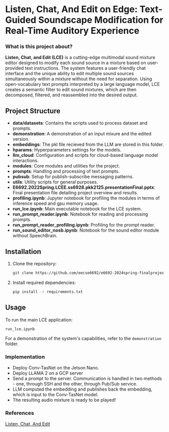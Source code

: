 <!---
[![Review Assignment Due Date](https://classroom.github.com/assets/deadline-readme-button-24ddc0f5d75046c5622901739e7c5dd533143b0c8e959d652212380cedb1ea36.svg)](https://classroom.github.com/a/UHGdSN-p)
# E6692 Spring 2024: Final Project

The description of the final project for e6692 2024 spring is provided in [the Google drive](https://docs.google.com/document/d/1o4E8MksTKACW7tfuazcWeNCaSGLv9YKAd7A5lqFmzkA/edit?usp=sharing)

This repo is an (empty) template which is distributed to students as a part of the Github classroom assignment process.

The repository (assigned by the Github Classroom) will become (after students accept the github classroom link invite) the repository for all project contents.

## How to modify this README.md file
Students need to maintain this repo to have a "professional look":
* Remove the instructions (this text)
* Provide description of the topic/project
* Provide organization of this repo 
* Add all relevant links: name of Google docs and link to them, links to public repos used, etc.
* For paper reviews it should include the organization of the directory, brief description how to run the code, what is in the code, links to relevant papers, links to relevant githubs, etc...

## INSTRUCTIONS for (re) naming the student's repository for the final project with one student:
* Students need to use the following naming rules for the repository with their solutions: e6692-2024Spring-FinalProject-GroupID-UNI 
(the first part "e6692-2024Spring-FinalProject" will probably be inherited from the assignment, so only UNI needs to be added) 
* Initially, the system may give the repo a name which ends with a student's Github userid. 
The student must change that name and replace it with the name requested in the point above (containing their UNI)
* Good Example: e6692-2024Spring-FinalProject-GroupID-zz9999;   Bad example: e6692-2024Spring-FinalProject-ee6040-2024Spring-FinalProject-GroupID-zz9999.
* This change can be done from the "Settings" tab which is located on the repo page.

## INSTRUCTIONS for naming the students' repository for the final project with more students. 
(Students need to use a 4-letter groupID/teamID): 
* Template: e6692-2024Spring-FinalProject-GroupID-UNI1-UNI2-UNI3. -> Example: e6692-2024Spring-FinalProject-MEME-zz9999-aa9999-aa0000.
-->
# Listen, Chat, And Edit on Edge: Text-Guided Soundscape Modification for Real-Time Auditory Experience

### What is this project about?
**Listen, Chat, and Edit (LCE)** is a cutting-edge multimodal sound mixture editor designed to modify each sound source in a mixture based on user-provided text instructions. The system features a user-friendly chat interface and the unique ability to edit multiple sound sources simultaneously within a mixture without the need for separation. Using open-vocabulary text prompts interpreted by a large language model, LCE creates a semantic filter to edit sound mixtures, which are then decomposed, filtered, and reassembled into the desired output.


## Project Structure
- **data/datasets**: Contains the scripts used to process dataset and prompts.
- **demonstration**: A demonstration of an input mixure and the edited version.
- **embeddings**: The pkl file recieved from the LLM are stored in this folder.
- **hparams**: Hyperparameters settings for the models.
- **llm_cloud**: Configuration and scripts for cloud-based language model interactions.
- **modules**: Core modules and utilities for the project.
- **prompts**: Handling and processing of text prompts.
- **pubsub**: Setup for publish-subscribe messaging patterns.
- **utils**: Utility scripts for general purposes.
- **E6692.2022Spring.LCEE.ss6928.pkk2125.presentationFinal.pptx**: Final presentation file detailing project overview and results.
- **profiling.ipynb**: Jupyter notebook for profiling the modules in terms of inference speed and gpu memory usage.
- **run_lce.ipynb**: Main executable notebook for the LCE system.
- **run_prompt_reader.ipynb**: Notebook for reading and processing prompts.
- **run_prompt_reader_profiling.ipynb**: Profiling for the prompt reader.
- **run_sound_editor_nosb.ipynb**: Notebook for the sound editor module without SpeechBrain.

## Installation
1. Clone the repository:
   ```bash
   git clone https://github.com/eecse6692/e6692-2024spring-finalproject-lcee.git
   ```
2. Install required dependencies:
   ```bash
   pip install -r requirements.txt
   ```

## Usage
To run the main LCE application:
```
run_lce.ipynb
```
For a demonstration of the system's capabilities, refer to the `demonstration` folder.

### Implementation

- Deploy Conv-TasNet on the Jetson Nano.
- Deploy LLAMA 2 on a GCP server
- Send a prompt to the server. Communication is handled in two methods - one, through SSH and the other, through Pub/Sub service.
- LLM computed the embedding and publishes back the embedding, which is input to the Conv-TasNet model.
- The resulting audio mixture is ready to be played!




### References
[Listen, Chat, And Edit](https://arxiv.org/pdf/2402.03710)


